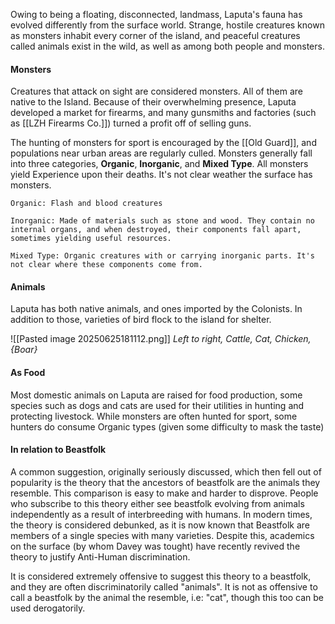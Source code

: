
Owing to being a floating, disconnected, landmass, Laputa's fauna has evolved differently from the surface world. Strange, hostile creatures known as monsters inhabit every corner of the island, and peaceful creatures called animals exist in the wild, as well as among both people and monsters. 

#### Monsters
Creatures that attack on sight are considered monsters. All of them are native to the Island. Because of their overwhelming presence, Laputa developed a market for firearms, and many gunsmiths and factories (such as [[LZH Firearms Co.]]) turned a profit off of selling guns. 

The hunting of monsters for sport is encouraged by the [[Old Guard]], and populations near urban areas are regularly culled. Monsters generally fall into three categories, **Organic**, **Inorganic**, and **Mixed Type**. All monsters yield Experience upon their deaths. It's not clear weather the surface has monsters.

	Organic: Flash and blood creatures
	
	Inorganic: Made of materials such as stone and wood. They contain no internal organs, and when destroyed, their components fall apart, sometimes yielding useful resources.

	Mixed Type: Organic creatures with or carrying inorganic parts. It's not clear where these components come from.

#### Animals
Laputa has both native animals, and ones imported by the Colonists. In addition to those, varieties of bird flock to the island for shelter.

![[Pasted image 20250625181112.png]]
*Left to right, Cattle, Cat, Chicken, {Boar}*
#### As Food
Most domestic animals on Laputa are raised for food production, some species such as dogs and cats are used for their utilities in hunting and protecting livestock. While monsters are often hunted for sport, some hunters do consume Organic types (given some difficulty to mask the taste)

#### In relation to Beastfolk
A common suggestion, originally seriously discussed, which then fell out of popularity is the theory that the ancestors of beastfolk are the animals they resemble. This comparison is easy to make and harder to disprove. People who subscribe to this theory either see beastfolk evolving from animals independently as a result of interbreeding with humans. In modern times, the theory is considered debunked, as it is now known that Beastfolk are members of a single species with many varieties. Despite this, academics on the surface (by whom Davey was tought) have recently revived the theory to justify Anti-Human discrimination.

It is considered extremely offensive to suggest this theory to a beastfolk, and they are often discriminatorily called "animals". It is not as offensive to call a beastfolk by the animal the resemble, i.e: "cat", though this too can be used derogatorily. 
